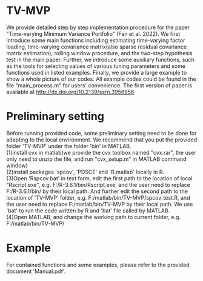 # TV-MVP
We provide detailed step by step implementation procedure for the paper "Time-varying Minimum Variance Portfolio" (Fan et al. 2022).  We first introduce some main functions including estimating time-varying factor loading, time-varying covariance matrix(also sparse residual covariance matrix estimation), rolling window procedure, and the two-step hypothesis test in the main paper.	Further, we introduce some auxiliary functions, such as the tools for selecting values of various tuning parameters and some functions used in listed examples. Finally, we provide a large example to show a whole picture of our codes. All example codes could be found in the file "main_process.m" for users' convenience. The first version of paper is available at http://dx.doi.org/10.2139/ssrn.3956956

# Preliminary setting
Before running provided code, some preliminary setting need to be done for adapting to the local environment. We recommend that you put the provided folder 'TV-MVP' under the folder 'bin' in MATLAB.<br>
(1)install cvx in matlab(we provide the cvx toolbox named "cvx.rar", the user only need to unzip the file, and run "cvx_setup.m" in MATLAB command window)<br>
(2)install packages 'spcov', 'PDSCE' and 'R.matlab' locally in R.<br>
(3)Open 'Rspcov.bat' in text form, edit the first path to the location of local "Rscript.exe", e.g. F:/R-3.6.1/bin/Rscript.exe, and the user need to replace F:/R-3.6.1/bin/ by their local path. And further edit the second path to the location of  'TV-MVP' folder, e.g. F:/matlab/bin/TV-MVP/spcov_test.R, and the user need to replace F:/matlab/bin/TV-MVP by their local path. We use 'bat' to run the code written by R and 'bat' file called by MATLAB.<br> 
(4)Open MATLAB, and change the working path to current folder, e.g. F:/matlab/bin/TV-MVP/

# Example
For contained functions and some examples, please refer to the provided document 'Manual.pdf'.
